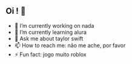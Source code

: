 ## Oi ! 🥸

- 🔭 I’m currently working on nada
- 🌱 I’m currently learning alura
- 💬 Ask me about taylor swift
- 📫 How to reach me: não me ache, por favor
- ⚡ Fun fact: jogo muito roblox

